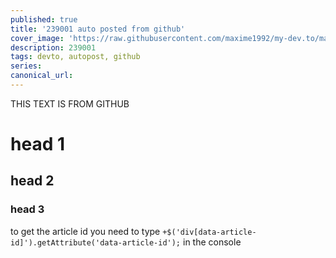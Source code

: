 ```yaml
---
published: true
title: '239001 auto posted from github'
cover_image: 'https://raw.githubusercontent.com/maxime1992/my-dev.to/master/blog-posts/manage-dev-to-blog-posts-with-continuous-deployment/assets/github-travis-dev-to.png'
description: 239001
tags: devto, autopost, github
series:
canonical_url:
---
```


THIS TEXT IS FROM GITHUB

# head 1

## head 2

### head 3

to get the article id you need to type `+$('div[data-article-id]').getAttribute('data-article-id');` in the console
